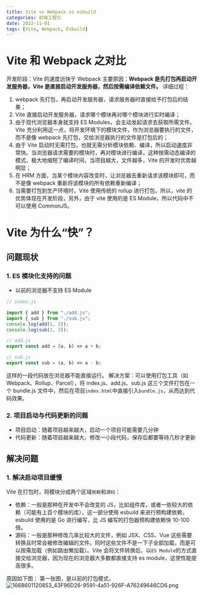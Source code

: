 ```yaml
---
title: Vite vs Webpack vs esbuild
categories: 前端工程化
date: 2022-11-01
tags: [Vite, Webpack, Esbuild]
---
```


# Vite 和 Webpack 之对比

开发阶段：Vite 的速度远快于 Webpack
主要原因：**Webpack 是先打包再启动开发服务器，Vite 是直接启动开发服务器，然后按需编译依赖文件。**
详细过程：

1. webpack 先打包，再启动开发服务器，请求服务器时直接给予打包后的结果；
2. Vite 直接启动开发服务器，请求哪个模块再对哪个模块进行实时编译；
3. 由于现代浏览器本身就支持 ES Modules，会主动发起请求去获取所需文件。Vite 充分利用这一点，将开发环境下的模块文件，作为浏览器要执行的文件，而不是像 webpack 先打包，交给浏览器执行的文件是打包后的；
4. 由于 Vite 启动时无需打包，也就无需分析模块依赖、编译，所以启动速度非常快。当浏览器请求需要的模块时，再对模块进行编译，这种按需动态编译的模式，极大地缩短了编译时间，当项目越大，文件越多，Vite 的开发时优势越明显；
5. 在 HRM 方面，当某个模块内容改变时，让浏览器去重新请求该模块即可，而不是像 webpack 重新将该模块的所有依赖重新编译；
6. 当需要打包到生产环境时，Vite 使用传统的 rollup 进行打包，所以，vite 的优势体现在开发阶段，另外，由于 vite 使用的是 ES Module，所以代码中不可以使用 CommonJS。

# Vite 为什么“快”？

## 问题现状

### 1. ES 模块化支持的问题

- 以前的浏览器不支持 ES Module

```javascript
// index.js

import { add } from "./add.js";
import { sub } from "./sub.js";
console.log(add(1, 2));
console.log(sub(1, 2));

// add.js
export const add = (a, b) => a + b;

// sub.js
export const sub = (a, b) => a - b;
```

这样的一段代码放在浏览器不能直接运行。
解决方案：可以使用打包工具（如 Webpack、Rollup、Parcel），将 index.js、add.js、sub.js 这三个文件打包在一个 bundle.js 文件中，然后在项目`index.html`中直接引入`bundle.js`，从而达到代码效果。

### 2. 项目启动与代码更新的问题

- 项目启动：随着项目越来越大，启动一个项目可能需要几分钟
- 代码更新：随着项目越来越大，修改一小段代码，保存后都要等待几秒才更新

## 解决问题

### 1. 解决启动项目缓慢

Vite 在打包时，将模块分成两个区域`依赖`和`源码`：

- 依赖：一般是那种在开发中不会改变的 JS，比如组件库，或者一些较大的依赖（可能有上百个模块的库），这一部分使用 esbuild 来进行预构建依赖，esbuild 使用的是 Go 进行编写，比 JS 编写的打包器预构建依赖快 10-100 倍。
- 源码：一般是那种修改几率比较大的文件，例如 JSX、CSS、Vue 这些需要转换且时常会被修改编辑的文件。同时这些文件不是一下子全部加载，而是可以按需加载（例如路由懒加载）。Vite 会将文件转换后，以`ES Module`的方式直接交给浏览器，因为现在的浏览器大多数都直接支持 es module，这使性能提高很多。

原因如下图：
第一张图，是以前的打包模式，
![1668601120853_43F96D26-9591-4a51-926F-A76249646CD6.png](https://cdn.nlark.com/yuque/0/2022/png/2324645/1668606127115-567c8a0b-dc4a-4546-bc92-3cd841e9ad03.png#averageHue=%232f3741&clientId=u0058c815-b7e9-4&crop=0&crop=0&crop=1&crop=1&from=paste&height=408&id=uf56b9e97&margin=%5Bobject%20Object%5D&name=1668601120853_43F96D26-9591-4a51-926F-A76249646CD6.png&originHeight=408&originWidth=732&originalType=binary&ratio=1&rotation=0&showTitle=false&size=55374&status=done&style=none&taskId=ubb96c9f1-fe8c-4837-83ee-2e3d29343fb&title=&width=732)
